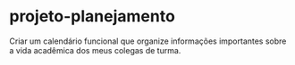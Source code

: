 # projeto-planejamento
Criar um calendário funcional que organize informações importantes sobre a vida acadêmica dos meus colegas de turma.
